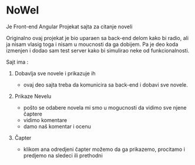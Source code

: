 # NoWel

Je Front-end Angular Projekat sajta za citanje noveli 

Originalno ovaj projekat je bio uparaen sa back-end delom kako bi radio, ali ja nisam vlasig toga i nisam u moucnosti da ga dobijem.
Pa je deo koda izmenjen i dodao sam test server kako bi simulirao neke od funkcionalnosti.

Sajt ima    :
1) Dobavlja sve novele i prikazuje ih
   - ovaj deo sajta treba da komunicira sa back-end i dobavi sve novele.

2) Prikaze Nevelu
    - pošto se odabere novela mi smo u mogucnosti da vidimo sve njene čaptere
    - vidimo komentare
    - damo naš komentar i ocenu

3) Čapter
   - klikom ana odredjeni čapter možemo da ga prikazemo, procitamo i predjemo na sledeci ili prethodni
